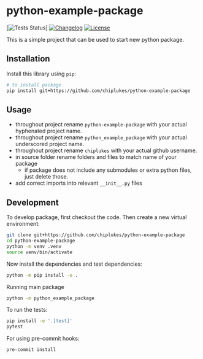 # python-example-package
[![Tests Status](https://github.com/chiplukes/python-example-package/actions/workflows/test.yml/badge.svg)]
[![Changelog](https://img.shields.io/github/v/release/chiplukes/python-example-package?include_prereleases&label=changelog)](https://github.com/chiplukes/python-example-package/releases)
[![License](https://img.shields.io/badge/license-MIT-blue)](https://github.com/chiplukes/python-example-package/blob/main/LICENSE)

This is a simple project that can be used to start new python package.

## Installation

Install this library using `pip`:
```bash
# to install package
pip install git+https://github.com/chiplukes/python-example-package
```
## Usage

* throughout project rename ```python-example-package``` with your actual hyphenated project name.
* throughout project rename ```python_example_package``` with your actual underscored project name.
* throughout project rename ```chiplukes``` with your actual github username.
* in source folder rename folders and files to match name of your package
    * if package does not include any submodules or extra python files, just delete those.
* add correct imports into relevant ```__init__.py``` files

## Development

To develop package, first checkout the code. Then create a new virtual environment:
```bash
git clone git+https://github.com/chiplukes/python-example-package
cd python-example-package
python -m venv .venv
source venv/bin/activate
```

Now install the dependencies and test dependencies:
```bash
python -m pip install -e .
```

Running main package
```bash
python -m python_example_package
```

To run the tests:
```bash
pip install -e '.[test]'
pytest
```

For using pre-commit hooks:
```bash
pre-commit install
```

